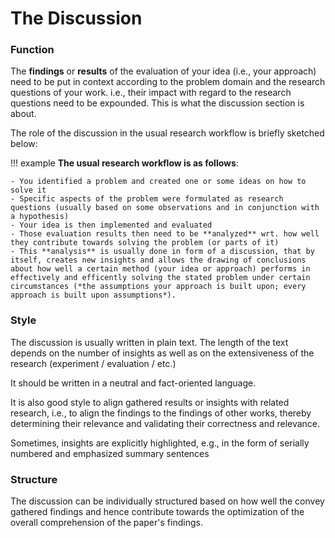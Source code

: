 # The Discussion


### Function

The **findings** or **results** of the evaluation of your idea (i.e., your approach) need to be put in context according to the problem domain and the research questions of your work. i.e., their impact with regard to the research questions need to be expounded. This is what the discussion section is about.

The role of the discussion in the usual research workflow is briefly sketched below:

!!! example
    **The usual research workflow is as follows**:

    - You identified a problem and created one or some ideas on how to solve it
    - Specific aspects of the problem were formulated as research questions (usually based on some observations and in conjunction with a hypothesis)
    - Your idea is then implemented and evaluated 
    - Those evaluation results then need to be **analyzed** wrt. how well they contribute towards solving the problem (or parts of it)
    - This **analysis** is usually done in form of a discussion, that by itself, creates new insights and allows the drawing of conclusions about how well a certain method (your idea or approach) performs in effectively and efficently solving the stated problem under certain circumstances (*the assumptions your approach is built upon; every approach is built upon assumptions*).


### Style

The discussion is usually written in plain text.
The length of the text depends on the number of insights as well as on the extensiveness of the research (experiment / evaluation / etc.)

It should be written in a neutral and fact-oriented language.

It is also good style to align gathered results or insights with related research, i.e., to align the findings to the findings of other works, thereby determining their relevance and validating their correctness and relevance.

Sometimes, insights are explicitly highlighted, e.g., in the form of serially numbered and emphasized summary sentences 

### Structure

The discussion can be individually structured based on how well the convey gathered findings and hence contribute towards the optimization of the overall comprehension of the paper's findings.


